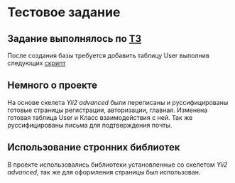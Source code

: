 # Тестовое задание
## Задание выполнялось по [ТЗ](https://yadi.sk/i/IY3kdlTmEEskqQ)

После создания базы требуется добавить таблицу User выполнив следующих [скрипт](https://github.com/thebbstudio/test-assigment-infa/blob/main/dump_User.sql)

## Немного о проекте
На основе скелета *Yii2 advanced* были переписаны и руссифицированы готовые страницы регистрации, авторизации, главная.
Изменена готовая таблица User и Класс взаимодействия с ней.
Так же руссифицированы письма для подтверждения почты.

## Использование стронних библиотек
В проекте использовались библиотеки установленные со скелетом *Yii2 advanced*, так же для оформления страницы был использован.
